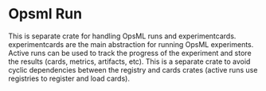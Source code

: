 # Opsml Run
This is separate crate for handling OpsML runs and experimentcards. experimentcards are the main abstraction for running OpsML experiments. Active runs can be used to track the progress of the experiment and store the results (cards, metrics, artifacts, etc). This is a separate crate to avoid cyclic dependencies between the registry and cards crates (active runs use registries to register and load cards).